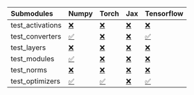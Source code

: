 | Submodules       | Numpy                                                                                                                           | Torch                                                                                                                           | Jax                                                                                                                             | Tensorflow                                                                                                                      |
|:-----------------|:--------------------------------------------------------------------------------------------------------------------------------|:--------------------------------------------------------------------------------------------------------------------------------|:--------------------------------------------------------------------------------------------------------------------------------|:--------------------------------------------------------------------------------------------------------------------------------|
| test_activations | <a href="https://github.com/unifyai/ivy/runs/7950954109?check_suite_focus=true" rel="noopener noreferrer" target="_blank">❌</a> | <a href="https://github.com/unifyai/ivy/runs/7950954881?check_suite_focus=true" rel="noopener noreferrer" target="_blank">❌</a> | <a href="https://github.com/unifyai/ivy/runs/7950955504?check_suite_focus=true" rel="noopener noreferrer" target="_blank">❌</a> | <a href="https://github.com/unifyai/ivy/runs/7950956140?check_suite_focus=true" rel="noopener noreferrer" target="_blank">❌</a> |
| test_converters  | <a href="https://github.com/unifyai/ivy/runs/7950954211?check_suite_focus=true" rel="noopener noreferrer" target="_blank">✅</a> | <a href="https://github.com/unifyai/ivy/runs/7950954990?check_suite_focus=true" rel="noopener noreferrer" target="_blank">❌</a> | <a href="https://github.com/unifyai/ivy/runs/7950955607?check_suite_focus=true" rel="noopener noreferrer" target="_blank">❌</a> | <a href="https://github.com/unifyai/ivy/runs/7950956247?check_suite_focus=true" rel="noopener noreferrer" target="_blank">✅</a> |
| test_layers      | <a href="https://github.com/unifyai/ivy/runs/7950954350?check_suite_focus=true" rel="noopener noreferrer" target="_blank">❌</a> | <a href="https://github.com/unifyai/ivy/runs/7950955113?check_suite_focus=true" rel="noopener noreferrer" target="_blank">❌</a> | <a href="https://github.com/unifyai/ivy/runs/7950955704?check_suite_focus=true" rel="noopener noreferrer" target="_blank">❌</a> | <a href="https://github.com/unifyai/ivy/runs/7950956342?check_suite_focus=true" rel="noopener noreferrer" target="_blank">❌</a> |
| test_modules     | <a href="https://github.com/unifyai/ivy/runs/7950954494?check_suite_focus=true" rel="noopener noreferrer" target="_blank">✅</a> | <a href="https://github.com/unifyai/ivy/runs/7950955229?check_suite_focus=true" rel="noopener noreferrer" target="_blank">❌</a> | <a href="https://github.com/unifyai/ivy/runs/7950955805?check_suite_focus=true" rel="noopener noreferrer" target="_blank">❌</a> | <a href="https://github.com/unifyai/ivy/runs/7950956441?check_suite_focus=true" rel="noopener noreferrer" target="_blank">❌</a> |
| test_norms       | <a href="https://github.com/unifyai/ivy/runs/7950954629?check_suite_focus=true" rel="noopener noreferrer" target="_blank">❌</a> | <a href="https://github.com/unifyai/ivy/runs/7950955332?check_suite_focus=true" rel="noopener noreferrer" target="_blank">❌</a> | <a href="https://github.com/unifyai/ivy/runs/7950955917?check_suite_focus=true" rel="noopener noreferrer" target="_blank">❌</a> | <a href="https://github.com/unifyai/ivy/runs/7950956551?check_suite_focus=true" rel="noopener noreferrer" target="_blank">❌</a> |
| test_optimizers  | <a href="https://github.com/unifyai/ivy/runs/7950954759?check_suite_focus=true" rel="noopener noreferrer" target="_blank">✅</a> | <a href="https://github.com/unifyai/ivy/runs/7950955410?check_suite_focus=true" rel="noopener noreferrer" target="_blank">✅</a> | <a href="https://github.com/unifyai/ivy/runs/7950956027?check_suite_focus=true" rel="noopener noreferrer" target="_blank">❌</a> | <a href="https://github.com/unifyai/ivy/runs/7950956674?check_suite_focus=true" rel="noopener noreferrer" target="_blank">✅</a> |